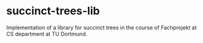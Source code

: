 # succinct-trees-lib
Implementation of a library for succinct trees in the course of Fachprojekt at CS department at TU Dortmund.
